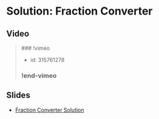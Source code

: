 
# Solution: Fraction Converter



## Video

<blockquote>
### !vimeo

* id: 315761278

### !end-vimeo
</blockquote>



## Slides

* [Fraction Converter Solution](https://docs.google.com/a/hackreactor.com/presentation/d/1yIau4T3x_-gL18VPBbYfe1DdwUkMlyUhiSoKHY4__bQ/embed?start=false&loop=false&delayms=3000)

